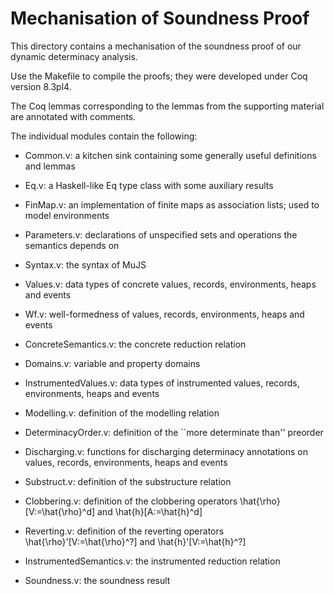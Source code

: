 Mechanisation of Soundness Proof
================================

This directory contains a mechanisation of the soundness proof of our dynamic determinacy analysis.

Use the Makefile to compile the proofs; they were developed under Coq version 8.3pl4.

The Coq lemmas corresponding to the lemmas from the supporting material are annotated with comments.

The individual modules contain the following:

  * Common.v: a kitchen sink containing some generally useful definitions and lemmas

  * Eq.v: a Haskell-like Eq type class with some auxiliary results

  * FinMap.v: an implementation of finite maps as association lists; used to model environments

  * Parameters.v: declarations of unspecified sets and operations the semantics depends on

  * Syntax.v: the syntax of MuJS

  * Values.v: data types of concrete values, records, environments, heaps and events

  * Wf.v: well-formedness of values, records, environments, heaps and events

  * ConcreteSemantics.v: the concrete reduction relation

  * Domains.v: variable and property domains

  * InstrumentedValues.v: data types of instrumented values, records, environments, heaps and events

  * Modelling.v: definition of the modelling relation

  * DeterminacyOrder.v: definition of the ``more determinate than'' preorder

  * Discharging.v: functions for discharging determinacy annotations on values, records, environments, heaps and events

  * Substruct.v: definition of the substructure relation

  * Clobbering.v: definition of the clobbering operators \hat{\rho}[V:=\hat{\rho}^d] and \hat{h}[A:=\hat{h}^d]

  * Reverting.v: definition of the reverting operators \hat{\rho}'[V:=\hat{\rho}^?] and \hat{h}'[V:=\hat{h}^?]

  * InstrumentedSemantics.v: the instrumented reduction relation

  * Soundness.v: the soundness result